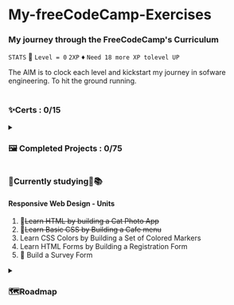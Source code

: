 # My-freeCodeCamp-Exercises
<h3>My journey through the FreeCodeCamp's Curriculum</h3>

`STATS`
🌱 `Level = 0` `2XP` 
 ♦ `Need 18 more XP tolevel UP`
 
The AIM is to clock each level and kickstart my journey in sofware engineering.
To hit the ground running.

#
<h3>✨Certs : 0/15</h3></summary>

<details>
<summary><h3>🖼 Completed Projects : 0/75 </h3></summary>
  <ul>
    <li>Workin Progress</li>
  </ul>
</details>

<h3> 🐛Currently studying📖📚 </h3>
<h4> Responsive Web Design - Units </h4>
  <ol>
    <li>🌟<s>Learn HTML by building a Cat Photo App</s></li>
    <li>🌟<s>Learn Basic CSS by Building a Cafe menu</s></li>
    <li>Learn CSS Colors by Building a Set of Colored Markers</li>
    <li>Learn HTML Forms by Building a Registration Form</li>
    <li>🎃 Build a Survey Form</li>
  </ol>

<details>
 <summary><h3>🗺Roadmap </h3></summary>
  <ol>
    <li>📌Responsive Web Design</li>
    <li>JavaScript Algorithms and Data Structures</li>
    <li>Front-End Development Libraries</li>
    <li>Data visualization</li>
    <li>Relational Database</li>
    <li>Back-End Development and APIs</li>
    <li>Quality Assurance</li>
    <li>Scientific Computing with Python</li>
    <li>Data Analysis With Python</li>
    <li>Information Security</li>
    <li>Machine Learning with Python</li>
    <li>College Algebra with Python</li>
    <li>Coding Interview Prep</li>
    <li>Project Euler</li>
    <li>Legacy Responsive Web Design</li>
  </ol>
</details>



